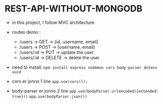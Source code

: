 # REST-API-WITHOUT-MONGODB

- in this project, I follow MVC architecture

- routes demo :
    - /users -> GET -> {id, username, email}
    - /users -> POST -> {username, email}
    - /users/:id -> PUT -> update the user
    - /users/:id -> DELETE -> delete the user


- need to install:
`npm install express nodemon cors body-parser dotenv uuid`


- cors er jonno 1 line
`app.use(cors());`

- body-parser er jonno 2 line
`app.use(bodyParser.urlencoded({extended: true}))`
`app.use(bodyParser.json())`

